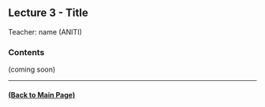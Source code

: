 ## Lecture 3 - Title
Teacher: name (ANITI)



### Contents

(coming soon)

---
#### [(Back to Main Page)](../index.md)
